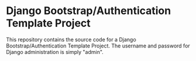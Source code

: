 Django Bootstrap/Authentication Template Project
================

This repository contains the source code for a Django Bootstrap/Authentication Template Project. The username and password for Django administration is simply "admin".
